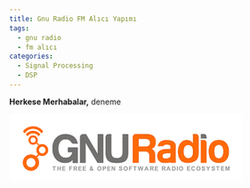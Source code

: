```yaml
---
title: Gnu Radio FM Alıcı Yapımı
tags:
  - gnu radio
  - fm alıcı
categories:
  - Signal Processing
  - DSP
---
```


**Herkese Merhabalar,**
deneme


![gnu-radio-logo](/images/1510049832313.png)
